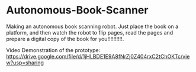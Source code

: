 # Autonomous-Book-Scanner
Making an autonomous book scanning robot. Just place the book on a platform, and then watch the robot to flip pages, read the pages and prepare a digital copy of the book for you!!!!!!!!!!.

Video Demonstration of the prototype:
https://drive.google.com/file/d/1jHLBDE1E9A8fNrZj0Z404rxC2tChOKTc/view?usp=sharing
